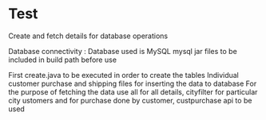 # Test
Create and fetch details for database operations

Database connectivity : Database used is MySQL
mysql jar files to be included in build path before use

First create.java to be executed in order to create the tables
Individual customer purchase and shipping files for inserting the data to database
For the purpose of fetching the data use all for all details, cityfilter for particular city ustomers and for purchase done by customer, custpurchase api to be used
